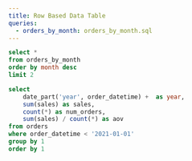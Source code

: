 ```yaml
---
title: Row Based Data Table
queries:
  - orders_by_month: orders_by_month.sql
---
```



```sql last_5_months
select * 
from orders_by_month
order by month desc
limit 2
```

```sql yearly_sales
select 
    date_part('year', order_datetime) +  as year,
    sum(sales) as sales,
    count(*) as num_orders,
    sum(sales) / count(*) as aov
from orders
where order_datetime < '2021-01-01'
group by 1
order by 1
```


<DataTable data={yearly_sales} rows=all columnTitles=year comparisonType=pct>
    <Row id=sales title="Total Revenue" description="Sales, Net of Returns ($)" fmt=usd2m/>
    <Row id=aov title="AOV" description="Average Order Value ($)" fmt=usd2 deltaThreshold=0.005/>
    <Row id=num_orders title="Orders" description="Number of Orders" fmt=num0/>
</DataTable>

<DataTable data={yearly_sales} rows=all columnTitles=year comparisonType=delta>
    <Row id=sales title="Total Revenue" description="Sales, Net of Returns ($)" fmt=usd2m/>
    <Row id=aov title="AOV" description="Average Order Value ($)" fmt=usd2/>
    <Row id=num_orders title="Orders" description="Number of Orders" fmt=num0/>
</DataTable>


